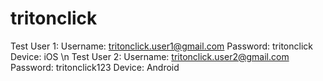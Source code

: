 # tritonclick
Test User 1:
  Username: tritonclick.user1@gmail.com
  Password: tritonclick
  Device: iOS
\n
Test User 2:
  Username: tritonclick.user2@gmail.com
  Password: tritonclick123
  Device: Android
